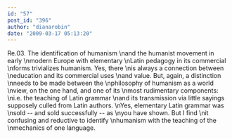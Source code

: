 ```yaml
---
id: "57"
post_id: "396"
author: "dianarobin"
date: "2009-03-17 05:13:20"
---
```

Re.03. The identification of humanism\nand the humanist movement in early\nmodern Europe with elementary\nLatin pedagogy in its commercial \nforms trivializes humanism. Yes, there\nis always a connection between \neducation and its commercial uses\nand value. But, again, a distinction\nneeds to be made between the\nphilosophy of humanism as a world\nview, on the one hand, and one of its\nmost rudimentary components: \ni.e. the teaching of Latin grammar\nand its transmission via little sayings supposely culled from Latin authors.\nYes, elementary Latin grammar was\nsold -- and sold successfully -- as \nyou have shown. But I find\nit confusing and reductive to identify\nhumanism with the teaching of the\nmechanics of one language.
